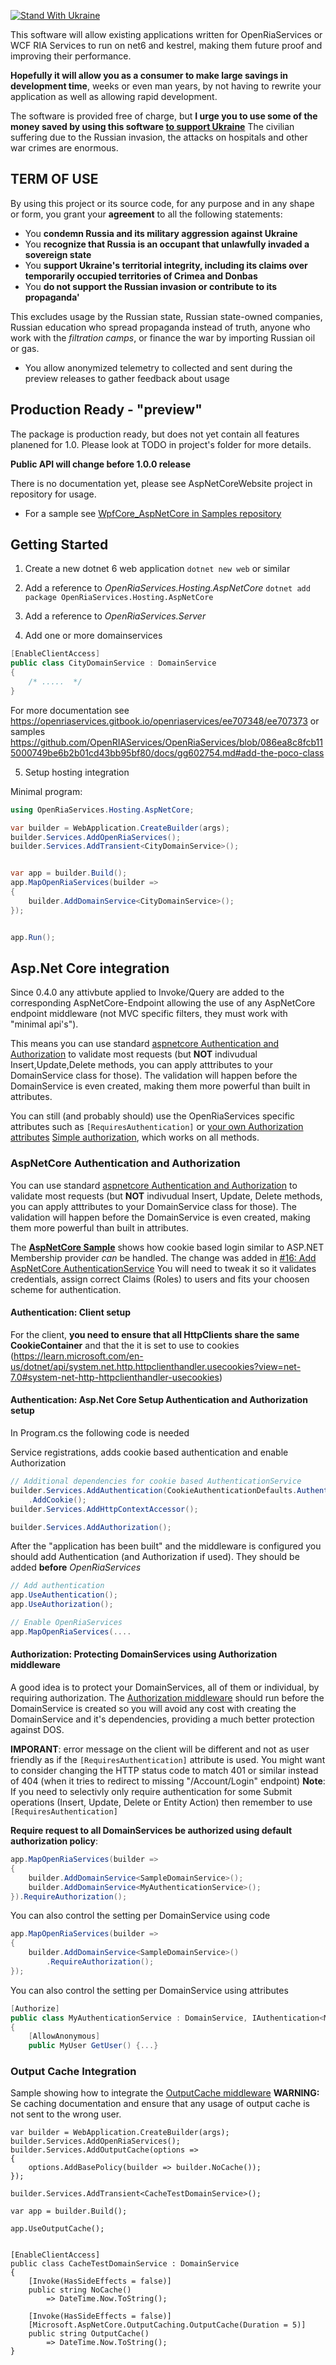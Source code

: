 ﻿[![Stand With Ukraine](https://raw.githubusercontent.com/vshymanskyy/StandWithUkraine/main/banner2-direct.svg)](https://vshymanskyy.github.io/StandWithUkraine)

This software will allow existing applications written for OpenRiaServices or WCF RIA Services to run on net6 and kestrel,
making them future proof and improving their performance. 

**Hopefully it will allow you as a consumer to make large savings in development time**, weeks or even man years,
by not having to rewrite your application as well as allowing rapid development.


The software is provided free of charge, but **I urge you to use some of the money saved by using this software [to support Ukraine](https://stand-with-ukraine.pp.ua/)**
The civilian suffering due to the Russian invasion, the attacks on hospitals and other war crimes are enormous.

## TERM OF USE

By using this project or its source code, for any purpose and in any shape or form, you grant your **agreement** to all the following statements:

- You **condemn Russia and its military aggression against Ukraine**
- You **recognize that Russia is an occupant that unlawfully invaded a sovereign state**
- You **support Ukraine's territorial integrity, including its claims over temporarily occupied territories of Crimea and Donbas**
- You **do not support the Russian invasion or contribute to its propaganda'**

This excludes usage by the Russian state, Russian state-owned companies, Russian education who spread propaganda instead of truth, anyone who work with the *filtration camps*, or finance the war by importing Russian oil or gas.

- You allow anonymized telemetry to collected and sent during the preview releases to gather feedback about usage


## Production Ready - "preview"

The package is production ready, but does not yet contain all features planened for 1.0.
Please look at TODO in project's folder for more details.
    
**Public API will change before 1.0.0 release**
    
There is no documentation yet, please see AspNetCoreWebsite project in repository for usage.

* For a sample see [WpfCore_AspNetCore in Samples repository](https://github.com/OpenRIAServices/Samples/tree/main/WpfCore_AspNetCore)



## Getting Started

1. Create a new dotnet 6 web application `dotnet new web` or similar
2. Add a reference to *OpenRiaServices.Hosting.AspNetCore*
    `dotnet add package OpenRiaServices.Hosting.AspNetCore`
3.   Add a reference to *OpenRiaServices.Server*

4. Add one or more domainservices


```csharp
[EnableClientAccess]
public class CityDomainService : DomainService
{
    /* .....  */
}
```
For more documentation see https://openriaservices.gitbook.io/openriaservices/ee707348/ee707373 or samples
https://github.com/OpenRIAServices/OpenRiaServices/blob/086ea8c8fcb115000749be6b2b01cd43bb95bf80/docs/gg602754.md#add-the-poco-class

5. Setup hosting integration

Minimal program:

```csharp
using OpenRiaServices.Hosting.AspNetCore;

var builder = WebApplication.CreateBuilder(args);
builder.Services.AddOpenRiaServices();
builder.Services.AddTransient<CityDomainService>();


var app = builder.Build();
app.MapOpenRiaServices(builder =>
{
    builder.AddDomainService<CityDomainService>();
});


app.Run();
```

## Asp.Net Core integration

Since 0.4.0 any attivbute applied to Invoke/Query are added to the corresponding AspNetCore-Endpoint allowing the use 
of any AspNetCore endpoint middleware (not MVC specific filters, they must work with "minimal api's").

This means you can use standard [aspnetcore Authentication and Authorization](https://learn.microsoft.com/en-us/aspnet/core/security/?view=aspnetcore-7.0)
to validate most requests (but **NOT** indivudual Insert,Update,Delete methods, you can apply atttributes to your DomainService class for those).
The validation will happen before the DomainService is even created, making them more powerful than built in attributes.

You can still (and probably should) use the OpenRiaServices specific attributes such as `[RequiresAuthentication]` or [your own Authorization attributes](https://openriaservices.gitbook.io/openriaservices/ee707361/ee707357)
[Simple authorization](https://learn.microsoft.com/en-us/aspnet/core/security/authorization/simple?view=aspnetcore-7.0), which works on all methods.



### AspNetCore Authentication and Authorization

You can use standard [aspnetcore Authentication and Authorization](https://learn.microsoft.com/en-us/aspnet/core/security/?view=aspnetcore-7.0)
to validate most requests (but **NOT** indivudual Insert, Update, Delete methods, you can apply atttributes to your DomainService class for those).
The validation will happen before the DomainService is even created, making them more powerful than built in attributes.

The **[AspNetCore Sample](https://github.com/OpenRIAServices/Samples/tree/main/WpfCore_AspNetCore)** shows how cookie based login similar to ASP.NET Membership provider *can* be handled.
The change was added in [#16: Add AspNetCore AuthenticationService](https://github.com/OpenRIAServices/Samples/pull/16)
You will need to tweak it so it validates credentials, assign correct Claims (Roles) to users and fits your choosen scheme for authentication.


#### Authentication: Client setup
For the client, **you need to ensure that all HttpClients share the same CookieContainer** and that the it is set to use to cookies (https://learn.microsoft.com/en-us/dotnet/api/system.net.http.httpclienthandler.usecookies?view=net-7.0#system-net-http-httpclienthandler-usecookies)

#### Authentication: Asp.Net Core Setup Authentication and Authorization setup

In Program.cs the following code is needed

Service registrations, adds cookie based authentication and enable Authorization
```csharp
// Additional dependencies for cookie based AuthenticationService
builder.Services.AddAuthentication(CookieAuthenticationDefaults.AuthenticationScheme)
    .AddCookie();
builder.Services.AddHttpContextAccessor();

builder.Services.AddAuthorization();
```

After the "application has been built" and the middleware is configured you should add Authentication (and Authorization if used).
They should be added **before** *OpenRiaServices*

```csharp
// Add authentication
app.UseAuthentication();
app.UseAuthorization();

// Enable OpenRiaServices
app.MapOpenRiaServices(....
```

#### Authorization: Protecting DomainServices using Authorization middleware

A good idea is to protect your DomainServices, all of them or individual, by requiring authorization.
The [Authorization middleware](https://learn.microsoft.com/en-us/aspnet/core/security/authorization/introduction) should run before the DomainService is created so you will avoid any cost with creating the DomainService and it's dependencies, providing a much better protection against DOS.

**IMPORANT**: error message on the client will be different and not as user friendly as if the `[RequiresAuthentication]` attribute is used.
You might want to consider changing the HTTP status code to match 401 or similar instead of 404 (when it tries to redirect to missing "/Account/Login" endpoint) 
**Note**: If you need to selectivly only require authentication for some Submit operations (Insert, Update, Delete or Entity Action) then remember to use `[RequiresAuthentication]`

**Require request to all DomainServices be authorized using default authorization policy**:

```csharp
app.MapOpenRiaServices(builder =>
{
    builder.AddDomainService<SampleDomainService>();
    builder.AddDomainService<MyAuthenticationService>();
}).RequireAuthorization();
```

You can also control the setting per DomainService using code
```csharp
app.MapOpenRiaServices(builder =>
{
    builder.AddDomainService<SampleDomainService>()
        .RequireAuthorization();
});
```

You can also control the setting per DomainService using attributes
```csharp
[Authorize]
public class MyAuthenticationService : DomainService, IAuthentication<MyUser>
{
    [AllowAnonymous]
    public MyUser GetUser() {...}
```


###  Output Cache Integration

Sample showing how to integrate the [OutputCache middleware](https://learn.microsoft.com/en-us/aspnet/core/performance/caching/output?view=aspnetcore-7.0) 
**WARNING:** Se caching documentation and ensure that any usage of output cache is not sent to the wrong user.

```
var builder = WebApplication.CreateBuilder(args);
builder.Services.AddOpenRiaServices();
builder.Services.AddOutputCache(options =>
{
    options.AddBasePolicy(builder => builder.NoCache());
});

builder.Services.AddTransient<CacheTestDomainService>();

var app = builder.Build();

app.UseOutputCache();


[EnableClientAccess]
public class CacheTestDomainService : DomainService
{
    [Invoke(HasSideEffects = false)]
    public string NoCache()
        => DateTime.Now.ToString();

    [Invoke(HasSideEffects = false)]
    [Microsoft.AspNetCore.OutputCaching.OutputCache(Duration = 5)]
    public string OutputCache()
        => DateTime.Now.ToString();
}

```` 
